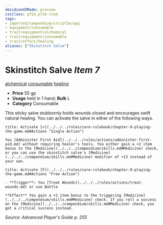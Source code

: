 ```yaml
---
obsidianUIMode: preview
cssclass: pf2e,pf2e-item
tags:
- imported/compendium/src/pf2e/apg
- equipment/consumable
- trait/equipment/alchemical
- trait/equipment/consumable
- trait/effect/healing
aliases: ["Skinstitch Salve"]
---
```

# Skinstitch Salve *Item 7*  
[alchemical](alchemical.md)  [consumable](consumable.md)  [healing](healing.md)  

- **Price** 55 gp
- **Usage** held in 1 hand; **Bulk** L
- **Category** Consumable

This sticky salve stubbornly holds wounds closed and encourages swift natural healing. You can activate the salve in either of the following ways.

```ad-embed-ability
title: Activate [>](../../../rules/core-rulebook/chapter-9-playing-the-game.md#Actions "Single Action")

You [Administer First Aid](../../../rules/actions/administer-first-aid.md) without requiring healer's tools. You either gain a +2 item bonus to the [Medicine](../../../compendium/skills.md#Medicine) check, or you can use the skinstitch salve's [Medicine](../../../compendium/skills.md#Medicine) modifier of +13 instead of your own.
```

```ad-embed-ability
title: Activate [F](../../../rules/core-rulebook/chapter-9-playing-the-game.md#Actions "Free Action")

- **Trigger**: You [Treat Wounds](../../../rules/actions/treat-wounds.md) or use Battle

**Effect** You gain a +2 item bonus to the triggering [Medicine](../../../compendium/skills.md#Medicine) check. If you roll a success on the [Medicine](../../../compendium/skills.md#Medicine) check, you get a critical success instead.
```

*Source: Advanced Player's Guide p. 255*

